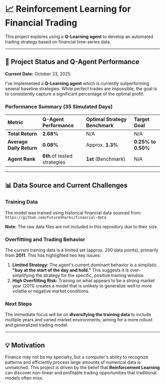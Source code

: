 # 📈 Reinforcement Learning for Financial Trading

This project explores using a **Q-Learning agent** to develop an automated trading strategy based on financial time-series data.

---

## 🚀 Project Status and Q-Agent Performance

**Current Date:** October 23, 2025

I've implemented a **Q-Learning agent** which is currently outperforming several baseline strategies. While perfect trades are impossible, the goal is to consistently capture a significant percentage of the optimal profit.

### Performance Summary (35 Simulated Days)

| Metric | Q-Agent Performance | Optimal Strategy Benchmark | Target Goal |
| :--- | :--- | :--- | :--- |
| **Total Return** | **2.68%** | N/A | N/A |
| **Average Daily Return** | **0.08%** | Approx. **1.3%** | **0.25% to 0.50%** |
| **Agent Rank** | **6th** of tested strategies | **1st** (Benchmark) | N/A |

---

## 📊 Data Source and Current Challenges

### Training Data

The model was trained using historical financial data sourced from:
`https://github.com/FutureSharks/financial-data`

**Note:** The raw data files are not included in this repository due to their size.

### Overfitting and Trading Behavior

The current training data is a limited set (approx. 200 data points), primarily from **2011**. This has highlighted two key issues:

1.  **Limited Strategy:** The agent's current dominant behavior is a simplistic **"buy at the start of the day and hold."** This suggests it is over-simplifying the strategy for the specific, positive training window.
2.  **High Overfitting Risk:** Training on what appears to be a strong market year (2011) creates a model that is unlikely to generalize well to more volatile or negative market conditions.

### Next Steps

The immediate focus will be on **diversifying the training data** to include multiple years and varied market environments, aiming for a more robust and generalized trading model.

---

## 💡 Motivation

Finance may not be my specialty, but a computer's ability to recognize patterns and efficiently process large amounts of numerical data is unmatched. This project is driven by the belief that **Reinforcement Learning** can discover non-linear and profitable trading opportunities that traditional models often miss.